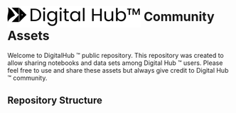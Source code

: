 <h1><img style="vertical-align:middle" src='docs/img/logo.png'><span style="vertical-align:middle">  Community Assets</span></h1>

Welcome to DigitalHub ™ public repository. This repository was created to allow sharing notebooks and data sets among Digital Hub ™ users. Please feel free to use and share these assets but always give credit to Digital Hub ™ community.

## Repository Structure 
